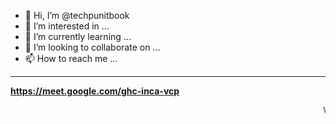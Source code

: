 - 👋 Hi, I’m @techpunitbook
- 👀 I’m interested in ...
- 🌱 I’m currently learning ...
- 💞️ I’m looking to collaborate on ...
- 📫 How to reach me ...

<!---
techpunitbook/techpunitbook is a ✨ special ✨ repository because its `README.md` (this file) appears on your GitHub profile.
You can click the Preview link to take a look at your changes.
--->

<hr>

**https://meet.google.com/ghc-inca-vcp**

<marquee>Welcome To Tech Punit Github Workspace </marquee>
